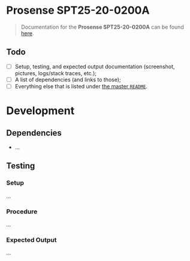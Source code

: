 # Prosense SPT25-20-0200A

> Documentation for the **Prosense SPT25-20-0200A** can be found [here](https://drive.google.com/drive/folders/1EkZwqgAUyYnO-Kqhqh3_qg_aGwrfWLpe?usp=sharing).


## Todo

- [ ] Setup, testing, and expected output documentation (screenshot, pictures, logs/stack traces, etc.);
- [ ] A list of dependencies (and links to those);
- [ ] Everything else that is listed under [the master `README`](../README.md).

# Development

## Dependencies

- ...

## Testing

### Setup

...

### Procedure

...

### Expected Output

...